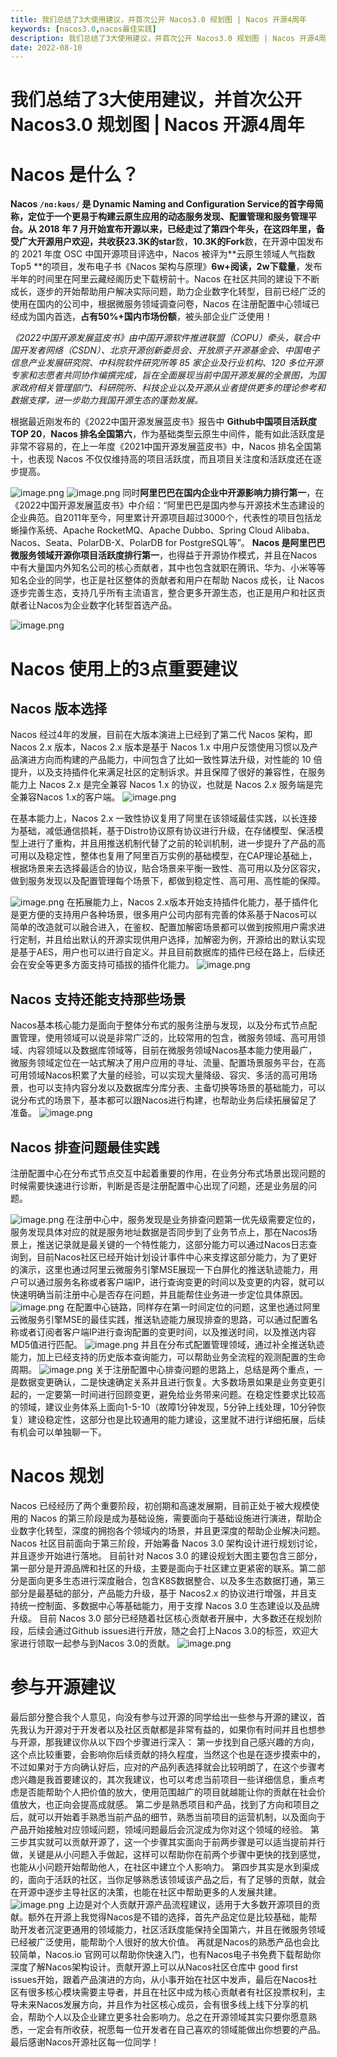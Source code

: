 ```yaml
---
title: 我们总结了3大使用建议，并首次公开 Nacos3.0 规划图 | Nacos 开源4周年
keywords: [nacos3.0,nacos最佳实践]
description: 我们总结了3大使用建议，并首次公开 Nacos3.0 规划图 | Nacos 开源4周年
date: 2022-08-10
---
```


# 我们总结了3大使用建议，并首次公开 Nacos3.0 规划图 | Nacos 开源4周年
# Nacos 是什么？
**Nacos **`/nɑ:kəʊs/` 是 Dynamic **Na**ming and **Co**nfiguration **S**ervice的首字母简称，定位于一个更易于构建云原生应用的动态服务发现、配置管理和服务管理平台。从 2018 年 7 月开始宣布开源以来，已经走过了第四个年头，在这四年里，备受广大开源用户欢迎，共收获**23.3K的star**数，**10.3K的Fork**数，在开源中国发布的 2021 年度 OSC 中国开源项目评选中，Nacos 被评为**云原生领域人气指数 Top5 **的项目，发布电子书《Nacos 架构与原理》**6w+阅读，2w下载量**，发布半年的时间里在阿里云藏经阁历史下载榜前十。Nacos 在社区共同的建设下不断成长，逐步的开始帮助用户解决实际问题，助力企业数字化转型，目前已经广泛的使用在国内的公司中，根据微服务领域调查问卷，Nacos 在注册配置中心领域已经成为国内首选，**占有50%+国内市场份额**，被头部企业广泛使用！

_《2022中国开源发展蓝皮书》由中国开源软件推进联盟（COPU）牵头，联合中国开发者网络（CSDN）、北京开源创新委员会、开放原子开源基金会、中国电子信息产业发展研究院、中科院软件研究所等 85 家企业及行业机构、120 多位开源专家和志愿者共同协作编撰完成，旨在全面展现当前中国开源发展的全景图，为国家政府相关管理部门、科研院所、科技企业以及开源从业者提供更多的理论参考和数据支撑，进一步助力我国开源生态的蓬勃发展。_

根据最近刚发布的《2022中国开源发展蓝皮书》报告中 **Github中国项目活跃度TOP 20**，**Nacos 排名全国第六**，作为基础类型云原生中间件，能有如此活跃度是非常不容易的，在上一年度《2021中国开源发展蓝皮书》中，Nacos 排名全国第十，也表现 Nacos 不仅仅维持高的项目活跃度，而且项目关注度和活跃度还在逐步提高。

![image.png](https://cdn.nlark.com/yuque/0/2022/png/1841635/1660128326734-77c2a094-ec94-4af1-a75b-a0a53fdc6ec4.png#clientId=ueb02e93b-f556-4&crop=0&crop=0&crop=1&crop=1&from=paste&height=535&id=u47f643c7&margin=%5Bobject%20Object%5D&name=image.png&originHeight=1178&originWidth=1518&originalType=binary&ratio=1&rotation=0&showTitle=false&size=236968&status=done&style=none&taskId=u4d6df18d-be84-4d38-93f2-2a962f874c9&title=&width=689.999985044653)
![image.png](https://cdn.nlark.com/yuque/0/2022/png/1841635/1660128326737-122b53b1-ccb8-44f2-b065-30f17f8ef7d3.png#clientId=ueb02e93b-f556-4&crop=0&crop=0&crop=1&crop=1&from=paste&height=300&id=ueacbdce0&margin=%5Bobject%20Object%5D&name=image.png&originHeight=660&originWidth=1506&originalType=binary&ratio=1&rotation=0&showTitle=false&size=137871&status=done&style=none&taskId=u7d71e0c9-9383-4cbf-961a-10e20121db0&title=&width=684.5454397083317)
同时**阿里巴巴在国内企业中开源影响力排行第一**，在《2022中国开源发展蓝皮书》中介绍：“阿里巴巴是国内参与开源技术生态建设的企业典范。自2011年至今，阿里累计开源项目超过3000个，代表性的项目包括龙蜥操作系统、Apache RocketMQ、Apache Dubbo、Spring Cloud Alibaba、 Nacos、Seata、PolarDB-X、PolarDB for PostgreSQL等”。
**Nacos 是阿里巴巴微服务领域开源你项目活跃度排行第一**，也得益于开源协作模式，并且在Nacos中有大量国内外知名公司的核心贡献者，其中也包含就职在腾讯、华为、小米等等知名企业的同学，也正是社区整体的贡献者和用户在帮助 Nacos 成长，让 Nacos 逐步完善生态，支持几乎所有主流语言，整合更多开源生态，也正是用户和社区贡献者让Nacos为企业数字化转型首选产品。

![image.png](https://cdn.nlark.com/yuque/0/2022/png/1841635/1660128326897-7ed32372-ee24-49b3-9d04-0dc212286f15.png#clientId=ueb02e93b-f556-4&crop=0&crop=0&crop=1&crop=1&from=paste&height=502&id=ubd55857f&margin=%5Bobject%20Object%5D&name=image.png&originHeight=1104&originWidth=2408&originalType=binary&ratio=1&rotation=0&showTitle=false&size=1103472&status=done&style=none&taskId=u311192a3-cae9-43e6-825c-b7e317f32f8&title=&width=1094.5454308218211)

# Nacos 使用上的3点重要建议
## Nacos 版本选择
Nacos 经过4年的发展，目前在大版本演进上已经到了第二代 Nacos 架构，即 Nacos 2.x 版本，Nacos 2.x 版本是基于 Nacos 1.x 中用户反馈使用习惯以及产品演进方向而构建的产品能力，中间包含了比如一致性算法升级，对性能的 10 倍提升，以及支持插件化来满足社区的定制诉求。并且保障了很好的兼容性，在服务能力上 Nacos 2.x 是完全兼容 Nacos 1.x 的协议，也就是 Nacos 2.x 服务端是完全兼容Nacos 1.x的客户端。
![image.png](https://cdn.nlark.com/yuque/0/2022/png/1841635/1660128326915-21ee9085-b47d-4126-a9e6-2b29642d3040.png#clientId=ueb02e93b-f556-4&crop=0&crop=0&crop=1&crop=1&from=paste&height=685&id=u1b918043&margin=%5Bobject%20Object%5D&name=image.png&originHeight=1506&originWidth=3510&originalType=binary&ratio=1&rotation=0&showTitle=false&size=653185&status=done&style=none&taskId=u3d05de1e-ca37-460e-b2c3-493ce845509&title=&width=1595.4545108740003)

在基本能力上，Nacos 2.x 一致性协议复用了阿里在该领域最佳实践，以长连接为基础，减低通信损耗，基于Distro协议原有协议进行升级，在存储模型、保活模型上进行了重构，并且用推送机制代替了之前的轮训机制，进一步提升了产品的高可用以及稳定性，整体也复用了阿里百万实例的基础模型，在CAP理论基础上，根据场景来去选择最适合的协议，贴合场景来平衡一致性、高可用以及分区容灾，做到服务发现以及配置管理每个场景下，都做到稳定性、高可用、高性能的保障。

![image.png](https://cdn.nlark.com/yuque/0/2022/png/1841635/1660128326737-0bcc637d-fb28-4d50-831d-0efe3bf2baa5.png#clientId=ueb02e93b-f556-4&crop=0&crop=0&crop=1&crop=1&from=paste&height=702&id=uc4858e76&margin=%5Bobject%20Object%5D&name=image.png&originHeight=1544&originWidth=3414&originalType=binary&ratio=1&rotation=0&showTitle=false&size=1949611&status=done&style=none&taskId=u417b5c89-ea5d-4a63-a81b-e1830bae1ae&title=&width=1551.8181481834292)
在拓展能力上，Nacos 2.x版本开始支持插件化能力，基于插件化是更方便的支持用户各种场景，很多用户公司内部有完善的体系基于Nacos可以简单的改造就可以融合进入，在鉴权、配置加解密场景都可以做到按照用户需求进行定制，并且给出默认的开源实现供用户选择，加解密为例，开源给出的默认实现是基于AES，用户也可以进行自定义。并且目前数据库的插件已经在路上，后续还会在安全等更多方面支持可插拔的插件化能力。
![image.png](https://cdn.nlark.com/yuque/0/2022/png/1841635/1660128329396-ed838e7b-23b3-4641-8d83-339621f3e7f6.png#clientId=ueb02e93b-f556-4&crop=0&crop=0&crop=1&crop=1&from=paste&height=725&id=u49cc077c&margin=%5Bobject%20Object%5D&name=image.png&originHeight=1594&originWidth=3516&originalType=binary&ratio=1&rotation=0&showTitle=false&size=765234&status=done&style=none&taskId=uebe8a7d1-a137-49e9-a2c1-b43d15e84d1&title=&width=1598.181783542161)
## Nacos 支持还能支持那些场景
Nacos基本核心能力是面向于整体分布式的服务注册与发现，以及分布式节点配置管理，使用领域可以说是非常广泛的，比较常用的包含，微服务领域、高可用领域、内容领域以及数据库领域等，目前在微服务领域Nacos基本能力使用最广，微服务领域定位在一站式解决了用户应用的寻址、流量、配置场景服务平台，在高可用领域Nacos积累了大量的经验，可以实现大量降级、容灾、多活的高可用场景，也可以支持内容分发以及数据库分库分表、主备切换等场景的基础能力，可以说分布式的场景下，基本都可以跟Nacos进行构建，也帮助业务后续拓展留足了准备。
![image.png](https://cdn.nlark.com/yuque/0/2022/png/1841635/1660128329276-3018d13a-b48c-40c7-b849-91f8457b8150.png#clientId=ueb02e93b-f556-4&crop=0&crop=0&crop=1&crop=1&from=paste&height=635&id=ue5613a5e&margin=%5Bobject%20Object%5D&name=image.png&originHeight=1398&originWidth=3350&originalType=binary&ratio=1&rotation=0&showTitle=false&size=552128&status=done&style=none&taskId=u4e44c983-d5f2-46f0-b0c8-81aff9737c1&title=&width=1522.7272397230486)

## Nacos 排查问题最佳实践
注册配置中心在分布式节点交互中起着重要的作用，在业务分布式场景出现问题的时候需要快速进行诊断，判断是否是注册配置中心出现了问题，还是业务层的问题。

![image.png](https://cdn.nlark.com/yuque/0/2022/png/1841635/1660128330096-e0464b56-d248-4882-b6b0-7dfc97ef2d12.png#clientId=ueb02e93b-f556-4&crop=0&crop=0&crop=1&crop=1&from=paste&height=637&id=u044898a4&margin=%5Bobject%20Object%5D&name=image.png&originHeight=1402&originWidth=3288&originalType=binary&ratio=1&rotation=0&showTitle=false&size=586155&status=done&style=none&taskId=udfffd8de-9024-48b2-9632-d3892d254b3&title=&width=1494.545422152055)
在注册中心中，服务发现是业务排查问题第一优先级需要定位的，服务发现具体对应的就是服务地址数据是否同步到了业务节点上，那在Nacos场景上，推送记录就是最关键的一个特性能力，这部分能力可以通过Nacos日志查询到，目前Nacos社区已经开始计划设计事件中心来支撑这部分能力，为了更好的演示，这里也通过阿里云微服务引擎MSE展现一下白屏化的推送轨迹能力，用户可以通过服务名称或者客户端IP，进行查询变更的时间以及变更的内容，就可以快速明确当前注册中心是否存在问题，并且能帮住业务进一步定位具体原因。
![image.png](https://cdn.nlark.com/yuque/0/2022/png/1841635/1660128329802-c9b74139-1a26-4f5e-a87f-f7984eefd7dc.png#clientId=ueb02e93b-f556-4&crop=0&crop=0&crop=1&crop=1&from=paste&height=672&id=u2a11e04a&margin=%5Bobject%20Object%5D&name=image.png&originHeight=1478&originWidth=3444&originalType=binary&ratio=1&rotation=0&showTitle=false&size=1298759&status=done&style=none&taskId=uc0445f1b-5b12-4665-8ddb-3af553555a5&title=&width=1565.4545115242327)
在配置中心链路，同样存在第一时间定位的问题，这里也通过阿里云微服务引擎MSE的最佳实践，推送轨迹能力展现排查的思路，可以通过配置名称或者订阅者客户端IP进行查询配置的变更时间，以及推送时间，以及推送内容MD5值进行匹配。
![image.png](https://cdn.nlark.com/yuque/0/2022/png/1841635/1660128330232-5db3bdda-ff5d-4f33-81b8-f7380fda69f4.png#clientId=ueb02e93b-f556-4&crop=0&crop=0&crop=1&crop=1&from=paste&height=565&id=u66cb46ed&margin=%5Bobject%20Object%5D&name=image.png&originHeight=1244&originWidth=3442&originalType=binary&ratio=1&rotation=0&showTitle=false&size=898613&status=done&style=none&taskId=u238152f1-f7bb-4ff7-bd9c-6abf9fbf49d&title=&width=1564.5454206348459)
并且在分布式配置管理领域，通过补全推送轨迹能力，加上已经支持的历史版本查询能力，可以帮助业务全流程的观测配置的生命周期。
![image.png](https://cdn.nlark.com/yuque/0/2022/png/1841635/1660128330919-a9cd7ce7-71c6-4df5-b24d-e952787f31a8.png#clientId=ueb02e93b-f556-4&crop=0&crop=0&crop=1&crop=1&from=paste&height=148&id=ub13903d9&margin=%5Bobject%20Object%5D&name=image.png&originHeight=326&originWidth=3452&originalType=binary&ratio=1&rotation=0&showTitle=false&size=109098&status=done&style=none&taskId=ubf8f4f18-2f42-43bc-b309-8b3af2e9263&title=&width=1569.0908750817803)
关于注册配置中心排查问题的思路上，总结是两个重点，一是数据变更确认，二是快速确定关系并且进行恢复。大多数场景如果是业务变更引起的，一定要第一时间进行回顾变更，避免给业务带来问题。在稳定性要求比较高的领域，建议业务体系上面向1-5-10（故障1分钟发现，5分钟上线处理，10分钟恢复）建设稳定性，这部分也是比较通用的能力建设，这里就不进行详细拓展，后续有机会可以单独聊一下。
# Nacos 规划
Nacos 已经经历了两个重要阶段，初创期和高速发展期，目前正处于被大规模使用的 Nacos 的第三阶段是成为基础设施，需要面向于基础设施进行演进，帮助企业数字化转型，深度的拥抱各个领域内的场景，并且更深度的帮助企业解决问题。Nacos 社区目前面向于第三阶段，开始筹备 Nacos 3.0 架构设计进行规划讨论，并且逐步开始进行落地。
目前针对 Nacos 3.0 的建设规划大图主要包含三部分，第一部分是开源品牌和社区的升级，主要是面向于社区建立更紧密的联系。第二部分是面向更多生态进行深度融合，包含K8S数据整合、以及多生态数据打通，第三部分是最基础的部分，产品能力升级，基于 Nacos2.x 的协议进行增强，并且支持统一控制面、多数据中心等基础能力，用于支撑 Nacos 3.0 生态建设以及品牌升级。
目前 Nacos 3.0 部分已经随着社区核心贡献者开展中，大多数还在规划阶段，后续会通过Github issues进行开放，随之会打上Nacos 3.0的标签，欢迎大家进行领取一起参与到Nacos 3.0的贡献。
![image.png](https://cdn.nlark.com/yuque/0/2022/png/1841635/1660128331989-00a0bd06-65a9-45c9-9cbd-54f1c30a7f2b.png#clientId=ueb02e93b-f556-4&crop=0&crop=0&crop=1&crop=1&from=paste&height=713&id=ueaab6b3a&margin=%5Bobject%20Object%5D&name=image.png&originHeight=1568&originWidth=3260&originalType=binary&ratio=1&rotation=0&showTitle=false&size=541963&status=done&style=none&taskId=u8e3272fe-5488-46b2-8489-54c8fd9074a&title=&width=1481.8181497006383)
# 参与开源建议
最后部分整合我个人意见，向没有参与过开源的同学给出一些参与开源的建议，首先我认为开源对于开发者以及社区贡献都是非常有益的，如果你有时间并且也想参与开源，那我建议你从以下四个步骤进行深入：
第一步找到自己感兴趣的方向，这个点比较重要，会影响你后续贡献的持久程度，当然这个也是在逐步摸索中的，不过如果对于方向确认好后，应对的产品列表选择就会比较明朗了，在这个步骤考虑兴趣是我首要建议的，其次我建议，也可以考虑当前项目一些详细信息，重点考虑是否能帮助个人把价值的放大，使用范围越广的项目就越能让你的贡献在社会价值放大，也正向会提高成就感。
第二步是熟悉项目和产品，找到了方向和项目之后，就可以开始着手熟悉当前产品的细节，熟悉当前项目的运营机制，以及面向于产品开始接触对应领域问题，领域问题最后会沉淀成为你对这个领域的经验。
第三步其实就可以贡献开源了，这一个步骤其实面向于前两步骤是可以适当提前并行做，关键是从小问题入手做起，这样可以帮助你在前两个步骤中更快的找到感觉，也能从小问题开始帮助他人，在社区中建立个人影响力。
第四步其实是水到渠成的，面向于活跃的社区，当你足够熟悉该领域该产品之后，有了足够的贡献，就会在开源中逐步主导社区的决策，也能在社区中帮助更多的人发展共建。
![image.png](https://cdn.nlark.com/yuque/0/2022/png/1841635/1660128332043-0226d126-4ed8-4881-a36b-a9e3cffba02d.png#clientId=ueb02e93b-f556-4&crop=0&crop=0&crop=1&crop=1&from=paste&height=642&id=u502fa610&margin=%5Bobject%20Object%5D&name=image.png&originHeight=1412&originWidth=3312&originalType=binary&ratio=1&rotation=0&showTitle=false&size=588596&status=done&style=none&taskId=u2afc3cd2-dd40-4145-a6e4-cc1ec7289de&title=&width=1505.4545128246978)
上边是对个人贡献开源产品流程建议，适用于大多数开源项目的贡献。额外在开源上我觉得Nacos是不错的选择，首先产品定位是比较基础，能帮助开发者沉淀更通用的领域能力，社区活跃度能保持全国第六，并且在微服务领域已经被广泛使用，能帮助个人很好的放大价值。
再就是Nacos的熟悉产品也会比较简单，Nacos.io 官网可以帮助你快速入门，也有Nacos电子书免费下载帮助你深度了解Nacos架构设计。贡献开源上可以从Nacos社区仓库中 good first issues开始，跟着产品演进的方向，从小事开始在社区中发声，最后在Nacos社区有很多核心模块需要主导者，并且在社区中成为核心贡献者有社区投票权利，主导未来Nacos发展方向，并且作为社区核心成员，会有很多线上线下分享的机会，帮助个人以及企业建立更多社会影响力。总之在开源领域其实只要你愿意熟悉，一定会有所收获，祝愿每一位开发者在自己喜欢的领域能做出你想要的产品。最后感谢Nacos开源社区每一位同学！
